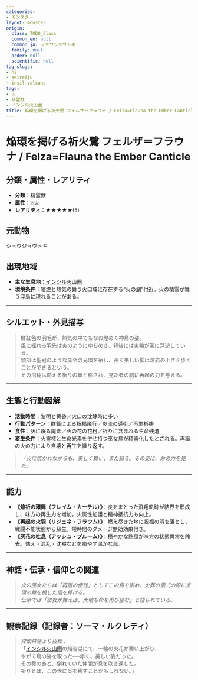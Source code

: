 ```yaml
---
categories:
- モンスター
layout: monster
origin:
  class: TODO_Class
  common_en: null
  common_ja: ショウジョウトキ
  family: null
  order: null
  scientific: null
tag_slugs:
- hi
- seireiju
- insil-volcano
tags:
- 火
- 精霊獣
- インシル火山圏
title: 焔環を掲げる祈火鷺 フェルザ＝フラウナ / Felza=Flauna the Ember Canticle
---
```


# 焔環を掲げる祈火鷺 フェルザ＝フラウナ / Felza=Flauna the Ember Canticle

## 分類・属性・レアリティ
* **分類**：精霊獣  
* **属性**：🔥火  
* **レアリティ**：★★★★★(5)

## 元動物
ショウジョウトキ

## 出現地域
* **主な生息地**：[インシル火山圏](../place/insil_volcano.md)  
* **環境条件**：噴煙と熱気の舞う火口域に存在する“火の湖”付近。火の精霊が舞う浮島に現れることがある。

---

## シルエット・外見描写
> 鮮紅色の羽毛が、熱気の中でもなお煌めく神鳥の姿。  
> 風に揺れる羽先は炎のようにゆらめき、背後には炎輪が常に浮遊している。  
> 頭部は聖冠のような赤金の光環を宿し、長く美しい脚は溶岩の上さえ歩くことができるという。  
> その飛翔は燃える祈りの舞と称され、見た者の魂に再起の力を与える。

---

## 生態と行動図解
* **活動時間**：黎明と黄昏／火口の沈静時に多い  
* **行動パターン**：群舞による祝福飛行／炎流の導引／再生祈祷  
* **食性**：灰に眠る魔素／火の花の花粉／祈りに含まれる生命残渣  
* **変生条件**：火霊核と生命光素を併せ持つ巫女鳥が精霊化したとされる。再誕の火の力により自壊と再生を繰り返す。

> *「火に焼かれながらも、美しく舞い、また蘇る。その姿に、命の力を見た」*

---

## 能力
* **《焔祈の環舞（フレイム・カーテル）》**：炎をまとった飛翔軌跡が結界を形成し、味方の再生力を増加。火属性加護と精神抵抗力も向上。  
* **《再起の火羽（リジェネ・フラウム）》**：燃え尽きた地に祝福の羽を落とし、戦闘不能状態から蘇生。短時間のダメージ無効効果付き。  
* **《灰花の吐息（アッシュ・プルーム）》**：穏やかな熱風が味方の状態異常を除去。怯え・混乱・沈黙などを癒やす温かな風。

---

## 神話・伝承・信仰との関連
> *火の巫女たちは「再誕の使徒」としてこの鳥を崇め、火葬の儀式の際に炎環の舞を模した儀を捧げる。  
伝承では「彼女が舞えば、大地も命を再び望む」と語られている。*

---

## 観察記録（記録者：ソーマ・ルクレティ）

> *探索日誌より抜粋：*  
> 「[インシル火山圏](../place/insil_volcano.md)の熔岩湖にて、一輪の火花が舞い上がり、  
> やがて鳥の姿を取った──赤く、美しい姿だった。  
> その舞のあと、倒れていた仲間が息を吹き返した。  
> 祈りとは、この世に炎を残すことかもしれない。」